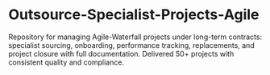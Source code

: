 # Outsource-Specialist-Projects-Agile
Repository for managing Agile-Waterfall projects under long-term contracts: specialist sourcing, onboarding, performance tracking, replacements, and project closure with full documentation. Delivered 50+ projects with consistent quality and compliance.
